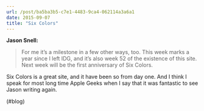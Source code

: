 ```yaml
---
url: /post/ba5ba3b5-c7e1-4483-9ca4-062114a3a6a1
date: 2015-09-07
title: "Six Colors"
---
```


**Jason Snell:**



> For me it’s a milestone in a few other ways, too. This week marks a year since I left IDG, and it’s also week 52 of the existence of this site. Next week will be the first anniversary of Six Colors. 



Six Colors is a great site, and it have been so from day one. And I think I speak for most long time Apple Geeks when I say that it was fantastic to see Jason writing again.



(#blog)